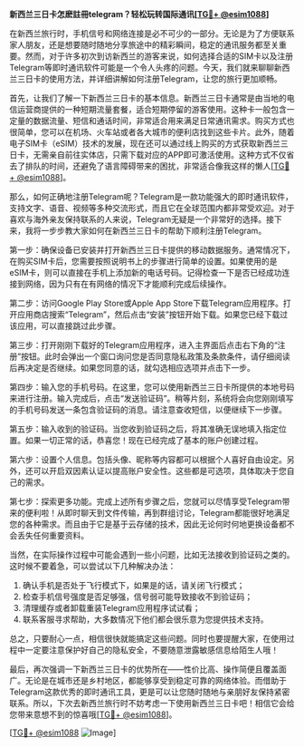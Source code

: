 **新西兰三日卡怎麽註冊telegram？轻松玩转国际通讯[[TG💪+ @esim1088](https://t.me/s/esim1088)]**

在新西兰旅行时，手机信号和网络连接是必不可少的一部分。无论是为了方便联系家人朋友，还是想要随时随地分享旅途中的精彩瞬间，稳定的通讯服务都至关重要。然而，对于许多初次到访新西兰的游客来说，如何选择合适的SIM卡以及注册Telegram等即时通讯软件可能是一个令人头疼的问题。今天，我们就来聊聊新西兰三日卡的使用方法，并详细讲解如何注册Telegram，让您的旅行更加顺畅。

首先，让我们了解一下新西兰三日卡的基本信息。新西兰三日卡通常是由当地的电信运营商提供的一种短期流量套餐，适合短期停留的游客使用。这种卡一般包含一定量的数据流量、短信和通话时间，非常适合用来满足日常通讯需求。购买方式也很简单，您可以在机场、火车站或者各大城市的便利店找到这些卡片。此外，随着电子SIM卡（eSIM）技术的发展，现在还可以通过线上购买的方式获取新西兰三日卡，无需亲自前往实体店，只需下载对应的APP即可激活使用。这种方式不仅省去了排队的时间，还避免了语言障碍带来的困扰，非常适合像我这样的懒人[[TG💪+ @esim1088](https://t.me/s/esim1088)]。

那么，如何正确地注册Telegram呢？Telegram是一款功能强大的即时通讯软件，支持文字、语音、视频等多种交流形式，而且它在全球范围内都非常受欢迎。对于喜欢与海外亲友保持联系的人来说，Telegram无疑是一个非常好的选择。接下来，我将一步步教大家如何在新西兰三日卡的帮助下顺利注册Telegram。

第一步：确保设备已安装并打开新西兰三日卡提供的移动数据服务。通常情况下，在购买SIM卡后，您需要按照说明书上的步骤进行简单的设置。如果使用的是eSIM卡，则可以直接在手机上添加新的电话号码。记得检查一下是否已经成功连接到网络，因为只有在有网络的情况下才能顺利完成后续操作。

第二步：访问Google Play Store或Apple App Store下载Telegram应用程序。打开应用商店搜索“Telegram”，然后点击“安装”按钮开始下载。如果您已经下载过该应用，可以直接跳过此步骤。

第三步：打开刚刚下载好的Telegram应用程序，进入主界面后点击右下角的“注册”按钮。此时会弹出一个窗口询问您是否同意隐私政策及条款条件，请仔细阅读后再决定是否继续。如果您同意的话，就勾选相应选项并点击下一步。

第四步：输入您的手机号码。在这里，您可以使用新西兰三日卡所提供的本地号码来进行注册。输入完成后，点击“发送验证码”。稍等片刻，系统将会向您刚刚填写的手机号码发送一条包含验证码的消息。请注意查收短信，以便继续下一步骤。

第五步：输入收到的验证码。当您收到验证码之后，将其准确无误地填入指定位置。如果一切正常的话，恭喜您！现在已经完成了基本的账户创建过程。

第六步：设置个人信息。包括头像、昵称等内容都可以根据个人喜好自由设定。另外，还可以开启双因素认证以提高账户安全性。这些都是可选项，具体取决于您自己的需求。

第七步：探索更多功能。完成上述所有步骤之后，您就可以尽情享受Telegram带来的便利啦！从即时聊天到文件传输，再到群组讨论，Telegram都能很好地满足您的各种需求。而且由于它是基于云存储的技术，因此无论何时何地更换设备都不会丢失任何重要资料。

当然，在实际操作过程中可能会遇到一些小问题，比如无法接收到验证码之类的。这时候不要着急，可以尝试以下几种解决办法：

1. 确认手机是否处于飞行模式下，如果是的话，请关闭飞行模式；
2. 检查手机信号强度是否足够强，信号弱可能导致接收不到验证码；
3. 清理缓存或者卸载重装Telegram应用程序试试看；
4. 联系客服寻求帮助，大多数情况下他们都会很乐意为您提供技术支持。

总之，只要耐心一点，相信很快就能搞定这些问题。同时也要提醒大家，在使用过程中一定要注意保护好自己的隐私安全，不要随意泄露敏感信息给陌生人哦！

最后，再次强调一下新西兰三日卡的优势所在——性价比高、操作简便且覆盖面广。无论是在城市还是乡村地区，都能够享受到稳定可靠的网络体验。而借助于Telegram这款优秀的即时通讯工具，更是可以让您随时随地与亲朋好友保持紧密联系。所以，下次去新西兰旅行时不妨考虑一下使用新西兰三日卡吧！相信它会给您带来意想不到的惊喜哦[[TG💪+ @esim1088](https://t.me/s/esim1088)]。

[[TG💪+ @esim1088](https://t.me/s/esim1088) ![Image](https://i.postimg.cc/4NQfJmqS/Snipaste-2025-05-13-00-14-12.png)]